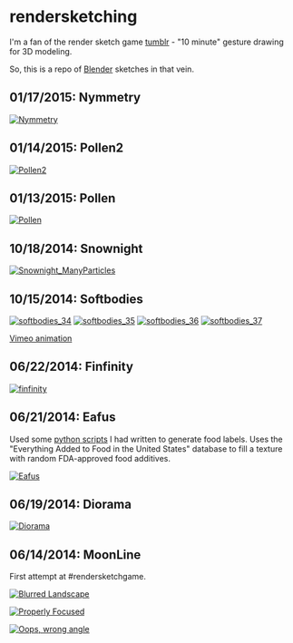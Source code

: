 # rendersketching #

I'm a fan of the render sketch game [tumblr](http://rendersketchgame.tumblr.com/) - "10 minute" gesture drawing for 3D modeling.

So, this is a repo of [Blender](http://www.blender.org/) sketches in that vein.

## 01/17/2015: Nymmetry ##

[![Nymmetry](./01_17_2015_nymmetry/nymmetry_2000samples_filterglossy1.0.png)](https://raw.githubusercontent.com/mikewesthad/rendersketches/master/01_17_2015_nymmetry/nymmetry_2000samples_filterglossy1.0.png)

## 01/14/2015: Pollen2 ##

[![Pollen2](./01_14_2015_pollen2/pollen2post.png)](https://raw.githubusercontent.com/mikewesthad/rendersketches/master/01_14_2015_pollen2/pollen2post.png)

## 01/13/2015: Pollen ##

[![Pollen](./01_13_2015_pollen/pollenpost3.png)](https://raw.githubusercontent.com/mikewesthad/rendersketches/master/01_13_2015_pollen/pollenpost3.png)


## 10/18/2014: Snownight ##

[![Snownight_ManyParticles](./10_18_2014_snownight/Snownight_ManyParticles.png)](https://raw.githubusercontent.com/mikewesthad/rendersketches/master/10_18_2014_snownight/Snownight_ManyParticles.png)


## 10/15/2014: Softbodies ##

[![softbodies_34](./10_15_2014_softbodies/softbodies_34.png)](https://raw.githubusercontent.com/mikewesthad/rendersketches/master/10_15_2014_softbodies/softbodies_34.png)
[![softbodies_35](./10_15_2014_softbodies/softbodies_35.png)](https://raw.githubusercontent.com/mikewesthad/rendersketches/master/10_15_2014_softbodies/softbodies_35.png)
[![softbodies_36](./10_15_2014_softbodies/softbodies_36.png)](https://raw.githubusercontent.com/mikewesthad/rendersketches/master/10_15_2014_softbodies/softbodies_36.png)
[![softbodies_37](./10_15_2014_softbodies/softbodies_37.png)](https://raw.githubusercontent.com/mikewesthad/rendersketches/master/10_15_2014_softbodies/softbodies_37.png)

[Vimeo animation](https://vimeo.com/109319201)


## 06/22/2014: Finfinity ##

[![finfinity](./06_22_2014_finfinity/finfinity.png)](https://raw.githubusercontent.com/mikewesthad/rendersketches/master/06_22_2014_finfinity/finfinity.png)


## 06/21/2014: Eafus ##

Used some [python scripts](https://github.com/mikewesthad/Extract_EverythingAddedToFood_Database) I had written to generate food labels.  Uses the "Everything Added to Food in the United States" database to fill a texture with random FDA-approved food additives.

[![Eafus](./06_21_2014_eafus/eafusAisle.png)](https://raw.githubusercontent.com/mikewesthad/rendersketches/master/06_21_2014_eafus/eafusAisle.png)


## 06/19/2014: Diorama ##

[![Diorama](./06_19_2014_diorama/diorama.png)](https://raw.githubusercontent.com/mikewesthad/rendersketches/master/06_19_2014_diorama/diorama.png)


## 06/14/2014: MoonLine ##

First attempt at #rendersketchgame.

[![Blurred Landscape](./06_14_2014_moonline/blurscape.png)](https://raw.githubusercontent.com/mikewesthad/rendersketches/master/06_14_2014_moonline/blurscape.png)

[![Properly Focused](./06_14_2014_moonline/focused.png)](https://raw.githubusercontent.com/mikewesthad/rendersketches/master/06_14_2014_moonline/focused.png)

[![Oops, wrong angle](./06_14_2014_moonline/oops.png)](https://raw.githubusercontent.com/mikewesthad/rendersketches/master/06_14_2014_moonline/oops.png)
